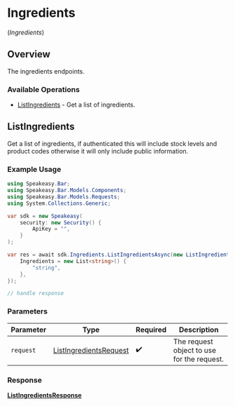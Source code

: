 # Ingredients
(*Ingredients*)

## Overview

The ingredients endpoints.

### Available Operations

* [ListIngredients](#listingredients) - Get a list of ingredients.

## ListIngredients

Get a list of ingredients, if authenticated this will include stock levels and product codes otherwise it will only include public information.

### Example Usage

```csharp
using Speakeasy.Bar;
using Speakeasy.Bar.Models.Components;
using Speakeasy.Bar.Models.Requests;
using System.Collections.Generic;

var sdk = new Speakeasy(
    security: new Security() {
        ApiKey = "",
    }
);

var res = await sdk.Ingredients.ListIngredientsAsync(new ListIngredientsRequest() {
    Ingredients = new List<string>() {
        "string",
    },
});

// handle response
```

### Parameters

| Parameter                                                                 | Type                                                                      | Required                                                                  | Description                                                               |
| ------------------------------------------------------------------------- | ------------------------------------------------------------------------- | ------------------------------------------------------------------------- | ------------------------------------------------------------------------- |
| `request`                                                                 | [ListIngredientsRequest](../../Models/Requests/ListIngredientsRequest.md) | :heavy_check_mark:                                                        | The request object to use for the request.                                |


### Response

**[ListIngredientsResponse](../../Models/Requests/ListIngredientsResponse.md)**

